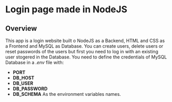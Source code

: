 # Login page made in NodeJS

## Overview
This app is a login website built o NodeJS as a Backend, HTML and CSS as a Frontend and MySQL as Database. You can create users, delete users or reset passwords of the users but first you need to log in with an existing user stogered in the Database. You need to define the credentials of MySQL Database in a *.env* file with:
- **PORT**
- **DB_HOST**
- **DB_USER**
- **DB_PASSWORD**
- **DB_SCHEMA**
As the environment variables names.
